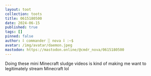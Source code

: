 ```yaml
---
layout: toot
collection: toots
title: 0615180500
date: 2024-06-15
published: true
tags: []
pinned: false
author: ⸸ commander ░ nova ⸸ :~$
avatar: /img/avatar/daemon.jpeg
mastodon: https://mastodon.online/@cmdr_nova/0615180500
---
```


Doing these mini Minecraft sludge videos is kind of making me want to legitimately stream Minecraft lol
